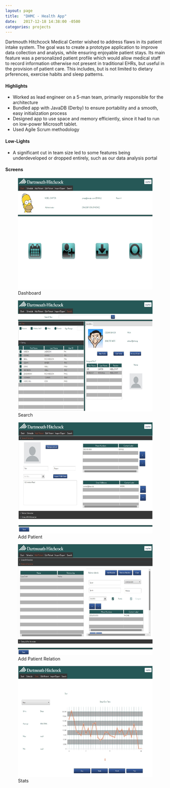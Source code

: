 ```yaml
---
layout: page
title:  "DHMC - Health App"
date:   2017-12-18 14:38:00 -0500
categories: projects
---
```


Dartmouth Hitchcock Medical Center wished to address flaws in its patient intake system. The goal was to create a prototype application to improve data collection and analysis, while ensuring enjoyable patient stays. Its main feature was a personalized patient profile which would allow medical staff to record information otherwise not present in traditional EHRs, but useful in the provision of patient care. This includes, but is not limited to dietary prferences, exercise habits and sleep patterns. 


#### Highlights
* Worked as lead engineer on a 5-man team, primarily responsible for the architecture
* Bundled app with JavaDB (Derby) to ensure portability and a smooth, easy initialization process
* Designed app to use space and memory efficiently, since it had to run on low-power Microsoft tablet.
* Used Agile Scrum methodology


#### Low-Lights
* A significant cut in team size led to some features being underdeveloped or dropped entirely, such as our data analysis portal

#### Screens

<figure>
<img src='/assets/dhmc-dashboard.png' height='350' alt='Dashboard'>
<figcaption>Dashboard</figcaption>
</figure>

<figure>
<img src='/assets/dhmc-search.png' height='350' alt='Search'>
<figcaption>Search</figcaption>
</figure>

<figure>
<img src='/assets/dhmc-addPatient.png' height='350' alt='Add Patient'>
<figcaption>Add Patient</figcaption>
</figure>

<figure>
<img src='/assets/dhmc-addPatientRelation.png' height='350' alt='Add Patient Relation'>
<figcaption>Add Patient Relation</figcaption>
</figure>

<figure>
<img src='/assets/dhmc-statisticalInformation.png' height='350' alt='Stats'>
<figcaption>Stats</figcaption>
</figure>